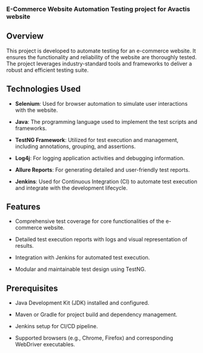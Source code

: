 ### E-Commerce Website Automation Testing project for Avactis website

## Overview

This project is developed to automate testing for an e-commerce website. It ensures the functionality and reliability of the website are thoroughly tested. The project leverages industry-standard tools and frameworks to deliver a robust and efficient testing suite.

## Technologies Used

- **Selenium**: Used for browser automation to simulate user interactions with the website.

- **Java**: The programming language used to implement the test scripts and frameworks.

- **TestNG Framework**: Utilized for test execution and management, including annotations, grouping, and assertions.

- **Log4j**: For logging application activities and debugging information.

- **Allure Reports**: For generating detailed and user-friendly test reports.

- **Jenkins**: Used for Continuous Integration (CI) to automate test execution and integrate with the development lifecycle.

## Features

- Comprehensive test coverage for core functionalities of the e-commerce website.

- Detailed test execution reports with logs and visual representation of results.

- Integration with Jenkins for automated test execution.

- Modular and maintainable test design using TestNG.

## Prerequisites

- Java Development Kit (JDK) installed and configured.

- Maven or Gradle for project build and dependency management.

- Jenkins setup for CI/CD pipeline.

- Supported browsers (e.g., Chrome, Firefox) and corresponding WebDriver executables.

